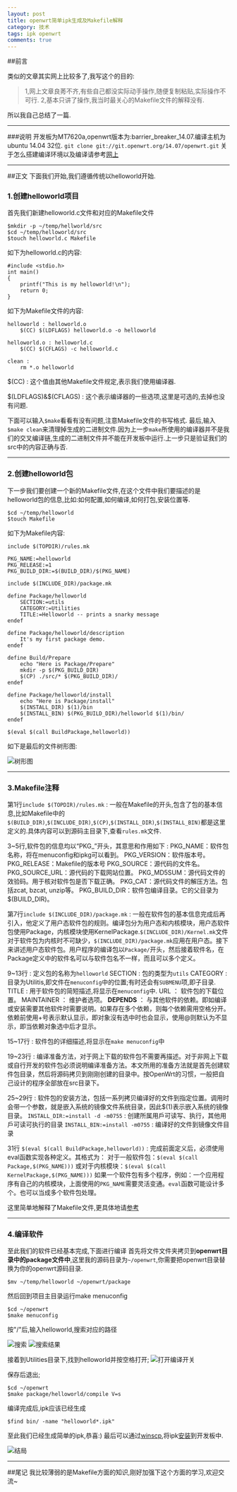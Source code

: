 ```yaml
---
layout: post
title: openwrt简单ipk生成及Makefile解释
category: 技术
tags: ipk openwrt
comments: true
---
```




##前言

类似的文章其实网上比较多了,我写这个的目的:
>1,网上文章良莠不齐,有些自己都没实际动手操作,随便复制粘贴,实际操作不可行.
2,基本只讲了操作,我当时最关心的Makefile文件的解释没有.

所以我自己总结了一篇.



---

###说明
开发板为MT7620a,openwrt版本为:barrier_breaker_14.07.编译主机为ubuntu 14.04 32位.
`git clone git://git.openwrt.org/14.07/openwrt.git`
关于怎么搭建编译环境以及编译请参考[网上](http://blog.chinaunix.net/uid-22547469-id-4364254.html)

---

##正文
下面我们开始,我们遵循传统以helloworld开始.
### 1.创建helloworld项目
首先我们新建helloworld.c文件和对应的Makefile文件

```
$mkdir -p ~/temp/hellworld/src
$cd ~/temp/helloworld/src
$touch helloworld.c Makefile
```

如下为helloworld.c的内容:

```
#include <stdio.h>
int main()
{
    printf("This is my helloworld!\n");
    return 0;
}
```

如下为Makefile文件的内容:

```
helloworld : helloworld.o
	$(CC) $(LDFLAGS) helloworld.o -o helloworld

helloworld.o : helloworld.c
	$(CC) $(CFLAGS) -c helloworld.c

clean :
	rm *.o helloworld
```

$(CC)
:   这个值由其他Makefile文件规定,表示我们使用编译器.

\$(LDFLAGS)\&$(CFLAGS)
:   这个表示编译器的一些选项,这里是可选的,去掉也没有问题.

下面可以输入`$make`看看有没有问题,注意Makefile文件的书写格式.
最后,输入`$make clean`来清理掉生成的二进制文件.因为上一步`make`所使用的编译器并不是我们的交叉编译链,生成的二进制文件并不能在开发板中运行.上一步只是验证我们的src中的内容正确与否.

---
### 2.创建helloworld包
下一步我们要创建一个新的Makefile文件,在这个文件中我们要描述的是helloworld包的信息,比如:如何配置,如何编译,如何打包,安装位置等.

```
$cd ~/temp/helloworld
$touch Makefile
```

如下为Makefile内容:

```
include $(TOPDIR)/rules.mk

PKG_NAME:=helloworld
PKG_RELEASE:=1
PKG_BUILD_DIR:=$(BUILD_DIR)/$(PKG_NAME)

include $(INCLUDE_DIR)/package.mk

define Package/helloworld
	SECTION:=utils
	CATEGORY:=Utilities
	TITLE:=Helloworld -- prints a snarky message
endef

define Package/helloworld/description
	It's my first package demo.
endef

define Build/Prepare
	echo "Here is Package/Prepare"
	mkdir -p $(PKG_BUILD_DIR)
    $(CP) ./src/* $(PKG_BUILD_DIR)/
endef

define Package/helloworld/install
	echo "Here is Package/install"
	$(INSTALL_DIR) $(1)/bin
	$(INSTALL_BIN) $(PKG_BUILD_DIR)/helloworld $(1)/bin/
endef

$(eval $(call BuildPackage,helloworld))
```

如下是最后的文件树形图:

![树形图](http://i3.tietuku.com/8e9f244567388099.jpg)

---

### 3.Makefile注释

第1行`include $(TOPDIR)/rules.mk`
:   一般在Makefile的开头,包含了包的基本信息,比如Makefile中的`$(BUILD_DIR)`,`$(INCLUDE_DIR)`,`$(CP)`,`$(INSTALL_DIR)`,`$(INSTALL_BIN)`都是这里定义的.具体内容可以到源码主目录下,查看`rules.mk`文件.

3~5行,软件包的信息均以“PKG_”开头，其意思和作用如下
:   PKG_NAME：软件包名称，将在menuconfig和ipkg可以看到。
    PKG_VERSION：软件版本号。
    PKG_RELEASE：Makefile的版本号
    PKG_SOURCE：源代码的文件名。
    PKG_SOURCE_URL：源代码的下载网站位置。
    PKG_MD5SUM：源代码文件的效验码。用于核对软件包是否下载正确。
    PKG_CAT：源代码文件的解压方法。包括zcat, bzcat, unzip等。
    PKG_BUILD_DIR：软件包编译目录。它的父目录为$(BUILD_DIR)。

第7行`include $(INCLUDE_DIR)/package.mk`
:   一般在软件包的基本信息完成后再引入，他定义了用户态软件包的规则。编译包分为用户态和内核模块，用户态软件包使用Package，内核模块使用KernelPackage.`$(INCLUDE_DIR)/Kernel.mk`文件对于软件包为内核时不可缺少，`$(INCLUDE_DIR)/package.mk`应用在用户态。接下来讲述用户态软件包。用户程序的编译包以`Package/`开头，然后接着软件名，在Package定义中的软件名可以与软件包名不一样，而且可以多个定义。

9~13行
:   定义包的名称为`helloworld`
SECTION : 包的类型为`utils`
CATEGORY : 目录为Utilitis,即文件在`menuconfig`中的位置;有时还会有`SUBMENU`项,即子目录.
TITLE : 用于软件包的简短描述,将显示在`menuconfig`中.
URL ： 软件包的下载位置。
MAINTAINER ： 维护者选项。
**DEPENDS** ： 与其他软件的依赖。即如编译或安装需要其他软件时需要说明。如果存在多个依赖，则每个依赖需用空格分开。依赖前使用+号表示默认显示，即对象沒有选中时也会显示，使用@则默认为不显示，即当依赖对象选中后才显示。

15~17行
:   软件包的详细描述,将显示在`make menuconfig`中

19~23行
:   编译准备方法，对于网上下载的软件包不需要再描述。对于非网上下载或自行开发的软件包必须说明编译准备方法。本文所用的准备方法就是首先创建软件包目录，然后将源码拷贝到刚刚创建的目录中。按OpenWrt的习惯，一般把自己设计的程序全部放在src目录下。

25~29行
:   软件包的安装方法，包括一系列拷贝编译好的文件到指定位置。调用时会带一个参数，就是嵌入系统的镜像文件系统目录，因此$(1)表示嵌入系统的镜像目录。
`INSTALL_DIR:=install -d -m0755` : 创建所属用戶可读写、执行，其他用戶可读可执行的目录
`INSTALL_BIN:=install -m0755` : 编译好的文件到镜像文件目录

31行 `$(eval $(call BuildPackage,helloworld))`
:   完成前面定义后，必须使用eval函数实现各种定义。其格式为：
     对于一般软件包：`$(eval $(call Package,$(PKG_NAME)))`
     或对于内核模块：`$(eval $(call KernelPackage,$(PKG_NAME)))`
     如果一个软件包有多个程序，例如：一个应用程序有自己的内核模块，上面使用的`PKG_NAME`需要灵活变通。`eval`函数可能设计多个。也可以当成多个软件包处理。

这里简单地解释了Makefile文件,更具体地请[参考](http://wiki.openwrt.org/doc/devel/packages)

---
### 4.编译软件
至此我们的软件已经基本完成,下面进行编译
首先将文件文件夹拷贝到**openwrt目录中的package文件中**,这里我的源码目录为`~/openwrt`,你需要把openwrt目录替换为你的openwrt源码目录.

```
$mv ~/temp/helloworld ~/openwrt/package
```

然后回到项目主目录运行make menuconfig

```
$cd ~/openwrt
$make menuconfig
```

按"/"后,输入helloworld,搜索对应的路径

![搜索](http://i3.tietuku.com/3376b2fa48621a57.png)
![搜索结果](http://i3.tietuku.com/9947195c15c0d77f.png)

接着到Utilities目录下,找到helloworld并按空格打开;
![打开编译开关](http://i3.tietuku.com/b389aec1d8d367ee.png)

保存后退出;

```
$cd ~/openwrt
$make package/helloworld/compile V=s
```

编译完成后,ipk应该已经生成

```
$find bin/ -name "helloworld*.ipk"
```

至此我们已经生成简单的ipk,恭喜:)
最后可以通过[winscp](http://pan.baidu.com/s/1bnHfXyJ),将ipk[安装](http://www.openwrt.org.cn/bbs/forum.php?mod=viewthread&tid=3238)到开发板中.

![结局](http://i3.tietuku.com/1ac2f9939aa02cb9.jpg)

---
##尾记
我比较薄弱的是Makefile方面的知识,刚好加强下这个方面的学习,欢迎交流~

